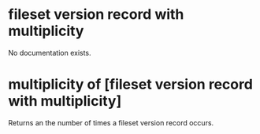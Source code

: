 # fileset version record with multiplicity

No documentation exists.

# multiplicity of [fileset version record with multiplicity]

Returns an the number of times a fileset version record occurs.
